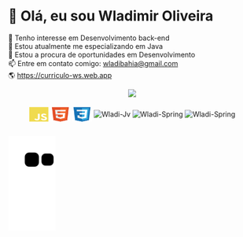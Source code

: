 
# 👋 Olá, eu sou Wladimir Oliveira <br>
  👀 Tenho interesse em Desenvolvimento back-end <br>
  🌱 Estou atualmente me especializando em Java <br>
  💞️ Estou a procura de oportunidades em Desenvolvimento <br>
  📫 Entre em contato comigo: wladibahia@gmail.com <br>
  🌎 https://curriculo-ws.web.app

<div align="center">
  <a href="https://github.com/wladi-silva">
  <img height="180em" src="https://github-readme-stats.vercel.app/api?username=wladi-silva&show_icons=true&theme=dark&include_all_commits=true&count_private=true"/>
  </a>
</div>
<div align="center" style="display: inline_block"><br>
  <img align="center" alt="Wladi-Js" height="30" width="40" src="https://raw.githubusercontent.com/devicons/devicon/master/icons/javascript/javascript-plain.svg">
  <img align="center" alt="Wladi-HTML" height="30" width="40" src="https://raw.githubusercontent.com/devicons/devicon/master/icons/html5/html5-original.svg">
  <img align="center" alt="Wladi-CSS" height="30" width="40" src="https://raw.githubusercontent.com/devicons/devicon/master/icons/css3/css3-original.svg">
  <img align="center" alt="Wladi-Jv" height="30" width="40" src="https://cdn.jsdelivr.net/gh/devicons/devicon/icons/java/java-original.svg">
  <img align="center" alt="Wladi-Spring" height="30" width="40" src="https://cdn.jsdelivr.net/gh/devicons/devicon/icons/spring/spring-original.svg">
  <img align="center" alt="Wladi-Spring" height="30" width="40" src="https://cdn.jsdelivr.net/gh/devicons/devicon/icons/mysql/mysql-original.svg">
  
</div>
  
  ##
  
  ![Snake animation](https://github.com/wladi-silva/wladi-silva/blob/output/github-contribution-grid-snake.svg)
